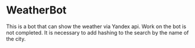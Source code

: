 # WeatherBot
This is a bot that can show the weather via Yandex api. 
Work on the bot is not completed.
It is necessary to add hashing to the search by the name of the city.
